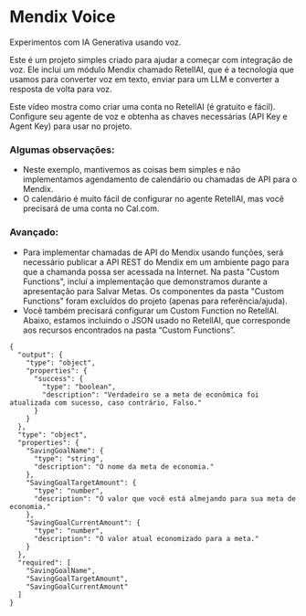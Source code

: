 # Mendix Voice

Experimentos com IA Generativa usando voz.

Este é um projeto simples criado para ajudar a começar com integração de voz. Ele inclui um módulo Mendix chamado RetellAI, que é a tecnologia que usamos para converter voz em texto, enviar para um LLM e converter a resposta de volta para voz.

Este vídeo mostra como criar uma conta no RetellAI (é gratuito e fácil). Configure seu agente de voz e obtenha as chaves necessárias (API Key e Agent Key) para usar no projeto.

### Algumas observações:
- Neste exemplo, mantivemos as coisas bem simples e não implementamos agendamento de calendário ou chamadas de API para o Mendix.
- O calendário é muito fácil de configurar no agente RetellAI, mas você precisará de uma conta no Cal.com.


### Avançado:
- Para implementar chamadas de API do Mendix usando funções, será necessário publicar a API REST do Mendix em um ambiente pago para que a chamanda possa ser acessada na Internet. Na pasta "Custom Functions", incluí a implementação que demonstramos durante a apresentação para Salvar Metas. Os componentes da pasta "Custom Functions" foram excluídos do projeto (apenas para referência/ajuda).
- Você também precisará configurar um Custom Function no RetellAI. Abaixo, estamos incluindo o JSON usado no RetellAI, que corresponde aos recursos encontrados na pasta “Custom Functions”.

```
{
  "output": {
    "type": "object",
    "properties": {
      "success": {
        "type": "boolean",
        "description": "Verdadeiro se a meta de econômica foi atualizada com sucesso, caso contrário, Falso."
      }
    }
  },
  "type": "object",
  "properties": {
    "SavingGoalName": {
      "type": "string",
      "description": "O nome da meta de economia."
    },
    "SavingGoalTargetAmount": {
      "type": "number",
      "description": "O valor que você está almejando para sua meta de economia."
    },
    "SavingGoalCurrentAmount": {
      "type": "number",
      "description": "O valor atual economizado para a meta."
    }
  },
  "required": [
    "SavingGoalName",
    "SavingGoalTargetAmount",
    "SavingGoalCurrentAmount"
  ]
}
```